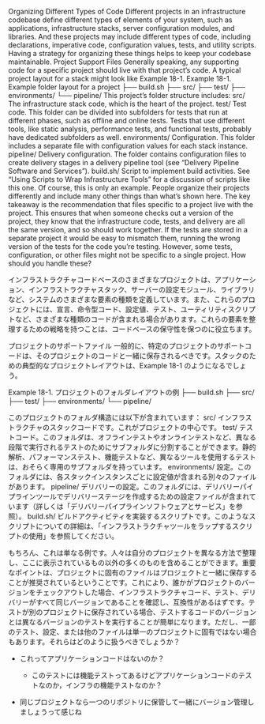 Organizing Different Types of Code Different projects in an infrastructure codebase define different types of elements of your system, such as applications, infrastructure stacks, server configuration modules, and libraries. And these projects may include different types of code, including declarations, imperative code, configuration values, tests, and utility scripts. Having a strategy for organizing these things helps to keep your codebase maintainable. Project Support Files Generally speaking, any supporting code for a specific project should live with that project’s code. A typical project layout for a stack might look like Example 18-1. Example 18-1. Example folder layout for a project
├── build.sh
├── src/
├── test/
├── environments/
└── pipeline/ This project’s folder structure includes: src/ The infrastructure stack code, which is the heart of the project. test/ Test code. This folder can be divided into subfolders for tests that run at different phases, such as offline and online tests. Tests that use different tools, like static analysis, performance tests, and functional tests, probably have dedicated subfolders as well. environments/ Configuration. This folder includes a separate file with configuration values for each stack instance. pipeline/ Delivery configuration. The folder contains configuration files to create delivery stages in a delivery pipeline tool (see “Delivery Pipeline Software and Services”). build.sh/ Script to implement build activities. See “Using Scripts to Wrap Infrastructure Tools” for a discussion of scripts like this one. Of course, this is only an example. People organize their projects differently and include many other things than what’s shown here. The key takeaway is the recommendation that files specific to a project live with the project. This ensures that when someone checks out a version of the project, they know that the infrastructure code, tests, and delivery are all the same version, and so should work together. If the tests are stored in a separate
project it would be easy to mismatch them, running the wrong version of the tests for the code you’re testing. However, some tests, configuration, or other files might not be specific to a single project. How should you handle these?

インフラストラクチャコードベースのさまざまなプロジェクトは、アプリケーション、インフラストラクチャスタック、サーバーの設定モジュール、ライブラリなど、システムのさまざまな要素の種類を定義しています。また、これらのプロジェクトには、宣言、命令型コード、設定値、テスト、ユーティリティスクリプトなど、さまざまな種類のコードが含まれる場合があります。これらの要素を整理するための戦略を持つことは、コードベースの保守性を保つのに役立ちます。

プロジェクトのサポートファイル
一般的に、特定のプロジェクトのサポートコードは、そのプロジェクトのコードと一緒に保存されるべきです。スタックのための典型的なプロジェクトレイアウトは、Example 18-1 のようになるでしょう。

Example 18-1. プロジェクトのフォルダレイアウトの例
├── build.sh
├── src/
├── test/
├── environments/
└── pipeline/

このプロジェクトのフォルダ構造には以下が含まれています：
src/ インフラストラクチャのスタックコードです。これがプロジェクトの中心です。
test/ テストコード。このフォルダは、オフラインテストやオンラインテストなど、異なる段階で実行されるテストのためにサブフォルダに分割することができます。静的解析、パフォーマンステスト、機能テストなど、異なるツールを使用するテストは、おそらく専用のサブフォルダを持っています。
environments/ 設定。このフォルダには、各スタックインスタンスごとに設定値が含まれる別々のファイルがあります。
pipeline/ デリバリーの設定。このフォルダには、デリバリーパイプラインツールでデリバリーステージを作成するための設定ファイルが含まれています（詳しくは「デリバリーパイプラインソフトウェアとサービス」を参照）。
build.sh/ ビルドアクティビティを実装するスクリプトです。このようなスクリプトについての詳細は、「インフラストラクチャツールをラップするスクリプトの使用」を参照してください。

もちろん、これは単なる例です。人々は自分のプロジェクトを異なる方法で整理し、ここに表示されているもの以外の多くのものを含めることができます。重要なポイントは、プロジェクトに固有のファイルはプロジェクトと一緒に保存することが推奨されているということです。これにより、誰かがプロジェクトのバージョンをチェックアウトした場合、インフラストラクチャコード、テスト、デリバリーがすべて同じバージョンであることを確認し、互換性があるはずです。テストが別のプロジェクトに保存されている場合、テストするコードのバージョンとは異なるバージョンのテストを実行することが簡単になります。ただし、一部のテスト、設定、または他のファイルは単一のプロジェクトに固有ではない場合もあります。それらはどのように扱うべきでしょうか？

- これってアプリケーションコードはないのか？

  - このテストには機能テストってあるけどアプリケーションコードのテストなのか，インフラの機能テストなのか？

- 同じプロジェクトなら一つのリポジトリに保管して一緒にバージョン管理しましょうって感じね
